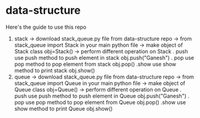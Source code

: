 # data-structure
Here's the guide to use this repo

1. stack
  -> download stack_queue.py file from data-structure repo
  -> from stack_queue import Stack in your main python file
  -> make object of Stack class
      obj=Stack()
  -> perform different operation on Stack
      . push
        use push method to push element in stack
        obj.push("Ganesh")
      . pop
        use pop method to pop element from stack
        obj.pop()
      .show
        use show method to print stack
        obj.show()
2. queue
  -> download stack_queue.py file from data-structure repo
  -> from stack_queue import Queue in your main python file
  -> make object of Queue class
      obj=Queue()
  -> perform different operation on Queue
      . push
        use push method to push element in Queue
        obj.push("Ganesh")
      . pop
        use pop method to pop element from Queue
        obj.pop()
      .show
        use show method to print Queue
        obj.show()
